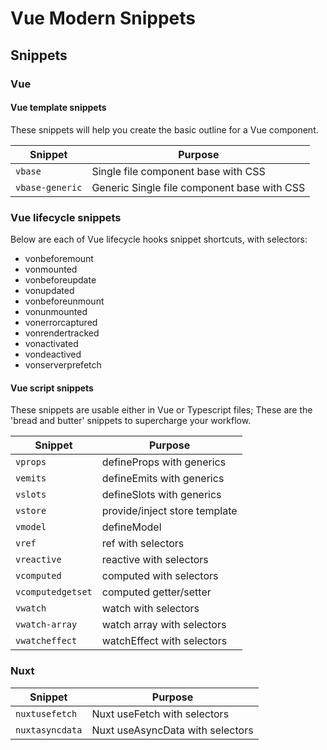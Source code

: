 # Vue Modern Snippets

## Snippets

### Vue

#### Vue template snippets

These snippets will help you create the basic outline for a Vue component.

| Snippet            | Purpose                                                      |
| ------------------ | ------------------------------------------------------------ |
| `vbase`            | Single file component base with CSS                          |
| `vbase-generic`    | Generic Single file component base with CSS                  |


### Vue lifecycle snippets

Below are each of Vue lifecycle hooks snippet shortcuts, with selectors:

- vonbeforemount
- vonmounted
- vonbeforeupdate
- vonupdated
- vonbeforeunmount
- vonunmounted
- vonerrorcaptured
- vonrendertracked
- vonactivated
- vondeactived
- vonserverprefetch

#### Vue script snippets

These snippets are usable either in Vue or Typescript files; These are
the 'bread and butter' snippets to supercharge your workflow.


| Snippet            | Purpose                                                      |
| ------------------ | ------------------------------------------------------------ |
| `vprops`           | defineProps with generics                                    |
| `vemits`           | defineEmits with generics                                    |
| `vslots`           | defineSlots with generics                                    |
| `vstore`           | provide/inject store template                                |
| `vmodel`           | defineModel                                                  |
| `vref`             | ref with selectors                                           |
| `vreactive`        | reactive with selectors                                      |
| `vcomputed`        | computed with selectors                                      |
| `vcomputedgetset`  | computed getter/setter                                       |
| `vwatch`           | watch with selectors                                         |
| `vwatch-array`     | watch array with selectors                                   |
| `vwatcheffect`     | watchEffect with selectors                                   |


### Nuxt


| Snippet            | Purpose                                                      |
| ------------------ | ------------------------------------------------------------ |
| `nuxtusefetch`     | Nuxt useFetch with selectors                                 |
| `nuxtasyncdata`    | Nuxt useAsyncData with selectors                             |